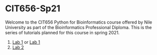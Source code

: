 # CIT656-Sp21

Welcome to the CIT656 Python for Bioinformatics course offered by Nile University as part of the Bioinformatics Professional Diploma. This is the series of tutorials planned for this course in spring 2021.

1. [Lab 1](./CIT656-Sp21-lab01.html) or [Lab 1](./CIT656-Sp21-lab01.ipynb)
2. [Lab 2](CIT656-Sp21-lab02.ipynb)